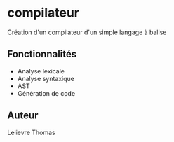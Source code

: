 # compilateur

Création d'un compilateur d'un simple langage à balise

## Fonctionnalités
- Analyse lexicale
- Analyse syntaxique
- AST
- Génération de code

## Auteur

Lelievre Thomas
